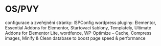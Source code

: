 # OS/PVY
configurace a zveřejnění stránky: ISPConfig
wordpress pluginy: Elementor, Essential Addons for Elementor, Startovací šablony, Templately, Ultimate Addons for Elementor Lite, wordfence, WP-Optimize – Cache, Compress images, Minify & Clean database to boost page speed & performance
